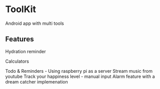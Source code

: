 # ToolKit
Android app with multi tools


## Features
Hydration reminder

Calculators

Todo & Reminders - Using raspberry pi as a server
Stream music from youtube
Track your happiness level - manual input
Alarm feature with a dream catcher implemenation

